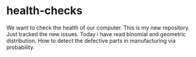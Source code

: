 # health-checks
We want to check the health of our computer.
This is my new repository.
Just tracked the new issues.
Today i have read binomial and geometric distribution.
How to detect the defective parts in manufacturing via probability.
